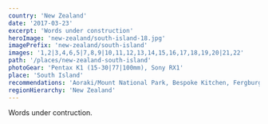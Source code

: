 ```yaml
---
country: 'New Zealand'
date: '2017-03-23'
excerpt: 'Words under construction'
heroImage: 'new-zealand/south-island-18.jpg'
imagePrefix: 'new-zealand/south-island'
images: '1,2|3,4,6,5|7,8,9|10,11,12,13,14,15,16,17,18,19,20|21,22'
path: '/places/new-zealand-south-island'
photoGear: 'Pentax K1 (15-30|77|100mm), Sony RX1'
place: 'South Island'
recommendations: 'Aoraki/Mount National Park, Bespoke Kitchen, Fergburger, Fjordland National Park, Patagonia Chocolates, Queenstown'
regionHierarchy: 'New Zealand'
---
```


Words under contruction.
